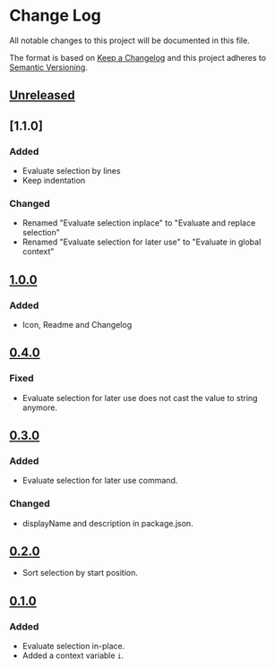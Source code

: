 # Change Log

All notable changes to this project will be documented in this file.

The format is based on [Keep a Changelog](http://keepachangelog.com/)
and this project adheres to [Semantic Versioning](http://semver.org/).

## [Unreleased]

## [1.1.0]

### Added

- Evaluate selection by lines
- Keep indentation

### Changed

- Renamed "Evaluate selection inplace" to "Evaluate and replace selection"
- Renamed "Evaluate selection for later use" to "Evaluate in global context"

## [1.0.0]

### Added

- Icon, Readme and Changelog

## [0.4.0]

### Fixed

- Evaluate selection for later use does not cast the value to string anymore.

## [0.3.0]

### Added

- Evaluate selection for later use command.

### Changed

- displayName and description in package.json.

## [0.2.0]

- Sort selection by start position.

## [0.1.0]

### Added

- Evaluate selection in-place.
- Added a context variable `i`.

[Unreleased]: https://github.com/cprogrammer1994/vscode-evaluate-selection-inplace/compare/1.0.0...master
[1.0.0]: https://github.com/cprogrammer1994/vscode-evaluate-selection-inplace/compare/0.4.0...1.0.0
[0.4.0]: https://github.com/cprogrammer1994/vscode-evaluate-selection-inplace/compare/0.3.0...0.4.0
[0.3.0]: https://github.com/cprogrammer1994/vscode-evaluate-selection-inplace/compare/0.2.0...0.3.0
[0.2.0]: https://github.com/cprogrammer1994/vscode-evaluate-selection-inplace/compare/0.1.0...0.2.0
[0.1.0]: https://github.com/cprogrammer1994/vscode-evaluate-selection-inplace/tree/0.1.0
